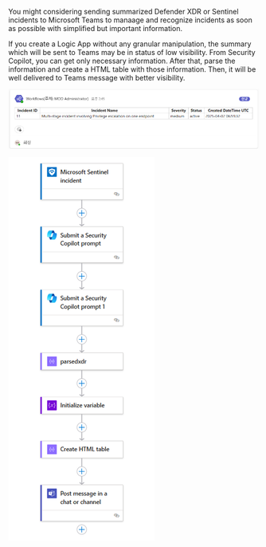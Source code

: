 You might considering sending summarized Defender XDR or Sentinel incidents to Microsoft Teams to manaage and recognize incidents as soon as possible with simplified but important information.

If you create a Logic App without any granular manipulation, the summary which will be sent to Teams may be in status of low visibility. From Security Copilot, you can get only necessary information. After that, parse the information and create a HTML table with those information. Then, it will be well delivered to Teams message with better visibility.

![Logic App Designer](https://raw.githubusercontent.com/theseha/Copilot-for-Security-Plugin/main/LogicApps/IncidentSummaryToTeams/teamstable.png)

![Logic App Designer](https://raw.githubusercontent.com/theseha/Copilot-for-Security-Plugin/main/LogicApps/IncidentSummaryToTeams/IncidentToTeams.png)
